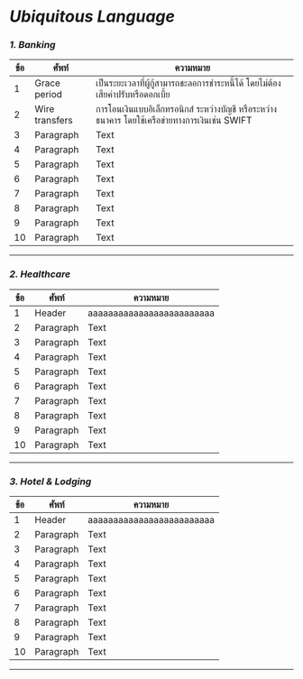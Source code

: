 # *Ubiquitous Language*

### *1. Banking*
   
| ข้อ | ศัพท์ | ความหมาย | 
| ----------- | ----------- | ----------|
| 1 | Grace period | เป็นระยะเวลาที่ผู้กู้สามารถชะลอการชำระหนี้ได้ โดยไม่ต้องเสียค่าปรับหรือดอกเบี้ย |
| 2 | Wire transfers | การโอนเงินแบบอิเล็กทรอนิกส์ ระหว่างบัญชี หรือระหว่างธนาคาร โดยใช้เครือข่ายทางการเงินเช่น SWIFT |
| 3 |Paragraph | Text |
| 4 |Paragraph | Text |
| 5 |Paragraph | Text |
| 6 |Paragraph | Text |
| 7 |Paragraph | Text |
| 8 |Paragraph | Text |
| 9 |Paragraph | Text |
| 10 |Paragraph | Text |
---
### *2. Healthcare*
   
| ข้อ | ศัพท์ | ความหมาย | 
| ----------- | ----------- | ----------|
| 1 | Header | aaaaaaaaaaaaaaaaaaaaaaaaa |
| 2 |Paragraph | Text |
| 3 |Paragraph | Text |
| 4 |Paragraph | Text |
| 5 |Paragraph | Text |
| 6 |Paragraph | Text |
| 7 |Paragraph | Text |
| 8 |Paragraph | Text |
| 9 |Paragraph | Text |
| 10 |Paragraph | Text |
---
### *3. Hotel & Lodging*
   
| ข้อ | ศัพท์ | ความหมาย | 
| ----------- | ----------- | ----------|
| 1 | Header | aaaaaaaaaaaaaaaaaaaaaaaaa |
| 2 |Paragraph | Text |
| 3 |Paragraph | Text |
| 4 |Paragraph | Text |
| 5 |Paragraph | Text |
| 6 |Paragraph | Text |
| 7 |Paragraph | Text |
| 8 |Paragraph | Text |
| 9 |Paragraph | Text |
| 10 |Paragraph | Text |
---

